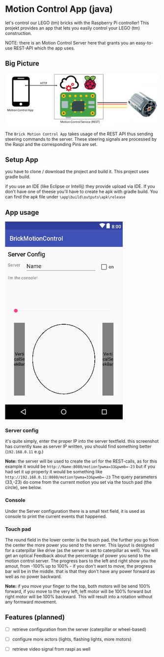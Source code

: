 # Motion Control App (java)

let's control our LEGO (tm) bricks with the Raspberry Pi
controller! This projekt provides an app that lets you easily
control your LEGO (tm) construction.

NOTE: there is an Motion Control Server here that grants you an
easy-to-use REST-API which the app uses.

## Big Picture

![Image of Mobile Icon](docs/BigPicture.png)

The `Brick Motion Control App` takes usage of the REST API
thus sending steering commands to the server. These steering
signals are processed by the Raspi and the corresponding Pins
are set.

## Setup App
you have to clone / download the project and build it. This
project uses gradle build.

if you use an IDE (like Eclipse or Intellij) they provide upload
via IDE. If you don't have one of theese you'll have to create
he apk with gradle build. You can find the apk file under
`\app\build\outputs\apk\release`

## App usage

![Image of Mobile Icon](docs/AppUi.png)

### Server config
it's quite simply, enter the proper IP into the server textfield.
this screenshot has currently `Name` as server IP written, you
should find something better (`192.168.0.11` e.g.)

**Note:** the server will be used to create the url for the REST-calls, as
for this example it would be `http://Name:8080/motion?pwma=33&pwmb=-23`
but if you had set it up properly it would be something like
`http://192.168.0.11:8080/motion?pwma=33&pwmb=-23` The query parameters
(33,-23) do come from the current motion you set via the touch pad
(the circle), see below.

### Console
Under the Server configuration there is a small text field, it is used
as console to print the current events that happened.


### Touch pad
The round field in the lower center is the touch pad. the further
you go from the center the more power you send to the server. This
layout is designed for a caterpillar like drive (as the server is set
to caterpillar as well). You will get an optical Feedback about the
percentage of power you send to the motion control server. The progress
bars to the left and right show you the amout, from -100% up to 100% -
if you don't want to move, the progress bar will be in the middle. that
is that they don't have any power forward as well as no power backward.

**Note:** if you move your finger to the top, both motors will be send
100% forward, if you move to the very left, left motor will be 100%
forward but right motor will be 100% backward. This will result into a
rotation without any formward movement.


## Features (planned)

- [ ] retrieve configuration from the server (caterpillar or wheel-based)

- [ ] configure more actors (lights, flashing lights, more motors)

- [ ] retrieve video signal from raspi as well


